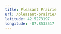 ```yaml
---
title: Pleasant Prairie
url: /pleasant-prairie/
latitude: 42.5273197
longitude: -87.8533517
---
```

